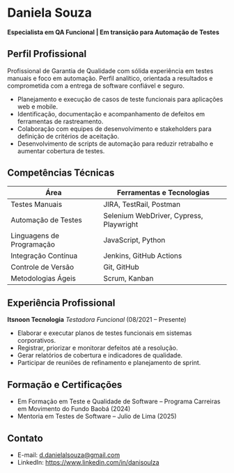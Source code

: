 # Daniela Souza

**Especialista em QA Funcional | Em transição para Automação de Testes**

## Perfil Profissional

Profissional de Garantia de Qualidade com sólida experiência em testes manuais e foco em automação. Perfil analítico, orientada a resultados e comprometida com a entrega de software confiável e seguro.

- Planejamento e execução de casos de teste funcionais para aplicações web e mobile.
- Identificação, documentação e acompanhamento de defeitos em ferramentas de rastreamento.
- Colaboração com equipes de desenvolvimento e stakeholders para definição de critérios de aceitação.
- Desenvolvimento de scripts de automação para reduzir retrabalho e aumentar cobertura de testes.

## Competências Técnicas

| Área                    | Ferramentas e Tecnologias           |
| ----------------------- | ----------------------------------- |
| Testes Manuais          | JIRA, TestRail, Postman             |
| Automação de Testes     | Selenium WebDriver, Cypress, Playwright |
| Linguagens de Programação | JavaScript, Python                  |
| Integração Contínua     | Jenkins, GitHub Actions             |
| Controle de Versão      | Git, GitHub                         |
| Metodologias Ágeis      | Scrum, Kanban                       |

## Experiência Profissional

**Itsnoon Tecnologia**
*Testadora Funcional* (08/2021 – Presente)

- Elaborar e executar planos de testes funcionais em sistemas corporativos.
- Registrar, priorizar e monitorar defeitos até a resolução.
- Gerar relatórios de cobertura e indicadores de qualidade.
- Participar de reuniões de refinamento e planejamento de sprint.

## Formação e Certificações

- Em Formação em Teste e Qualidade de Software – Programa Carreiras em Movimento do Fundo Baobá (2024)
- Mentoria em Testes de Software – Julio de Lima (2025)

## Contato

- E-mail: d.danielalsouza@gmail.com
- LinkedIn: https://www.linkedin.com/in/danisoulza
   
